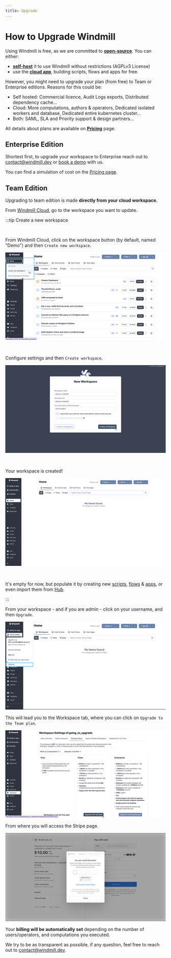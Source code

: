 ```yaml
---
title: Upgrade
---
```


# How to Upgrade Windmill

Using Windmill is free, as we are committed to **[open-source](https://github.com/windmill-labs/windmill)**. You can either:
- **[self-host](https://docs.windmill.dev/docs/advanced/self_host/)** it to use Windmill without restrictions (AGPLv3 License)
- use the **[cloud app](https://app.windmill.dev/user/login)**, building scripts, flows and apps for free.

However, you might need to upgrade your plan (from free) to Team or Enterprise editions. Reasons for this could be:
- Self hosted: Commercial licence, Audit Logs exports, Distributed dependency cache...
- Cloud: More computations, authors & operators, Dedicated isolated workers and database, Dedicated entire kubernetes cluster...
- Both: SAML, SLA and Priority support & design partners...

All details about plans are available on **[Pricing][pricing]** page.

## Enterprise Edition

Shortest first, to upgrade your workspace to Enterprise reach out to contact@windmill.dev or [book a demo][demo] with us.

You can find a simulation of cost on the [Pricing page][pricing].

## Team Edition

Upgrading to team edition is made **directly from your cloud workspace**.

From [Windmill Cloud](https://app.windmill.dev/user/login), go to the workspace you want to update.


:::tip Create a new workspace

<br/>

From Windmill Cloud, click on the workspace button (by default, named "Demo") and then `Create new workspace`.


![Create new workspace](./create_new_workspace.png)

<br/>

Configure settings and then `Create workspace`.

![Create workspace](./create_workspace.png)

<br/>

Your workspace is created!

![New workspace](./new_workspace.png)

<br/>

It's empty for now, but populate it by creating new [scripts](https://docs.windmill.dev/docs/getting_started/scripts_quickstart/typescript), [flows](https://docs.windmill.dev/docs/getting_started/flows_quickstart/) & [apps](https://docs.windmill.dev/docs/getting_started/apps_quickstart/), or even import them from [Hub](https://hub.windmill.dev/).

:::

From your workspace - and if you are admin - click on your username, and then `Upgrade`.

![Upgrade](./upgrade.png)

This will lead you to the Workspace tab, where you can click on `Upgrade to the Team plan`.

![Upgrade team plan](./upgade_team_plan.png)

From where you will access the Stripe page.

![Windmill Stripe page](./windmill_stripe.png)

Your **billing will be automatically set** depending on the number of users/operators, and computations you executed.

We try to be as transparent as possible, if any question, feel free to reach out to contact@windmill.dev.



<!-- Resources -->

[demo]: https://cal.com/ruben-windmill/windmill-demo
[pricing]: https://www.windmill.dev/pricing/
[cloud]: https://app.windmill.dev/user/login
